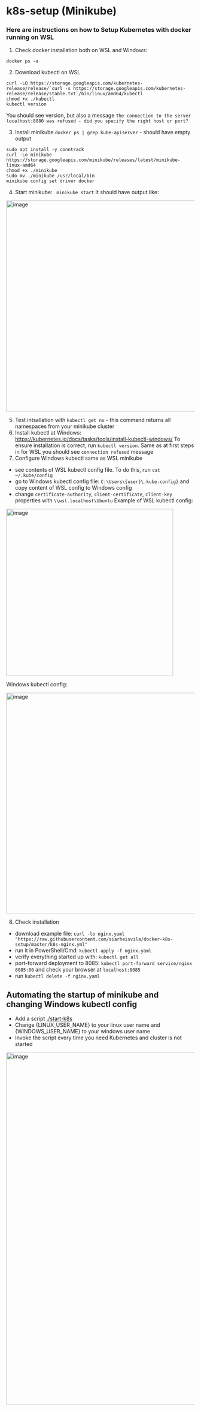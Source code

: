 # k8s-setup (Minikube)
### Here are instructions on how to Setup Kubernetes with docker running on WSL
1. Check docker installation both on WSL and Windows:
```
docker ps -a
```
2. Download kubectl on WSL
```
curl -LO https://storage.googleapis.com/kubernetes-release/release/`curl -s https://storage.googleapis.com/kubernetes-release/release/stable.txt`/bin/linux/amd64/kubectl
chmod +x ./kubectl
kubectl version
```
You should see version, but also a message `The connection to the server localhost:8080 was refused - did you specify the right host or port?`

3. Install minikube
`docker ps | grep kube-apiserver` - should have empty output
```
sudo apt install -y conntrack
curl -Lo minikube https://storage.googleapis.com/minikube/releases/latest/minikube-linux-amd64
chmod +x ./minikube
sudo mv ./minikube /usr/local/bin
minikube config set driver docker
```
4. Start minikube:
` minikube start`
It should have output like:
<img width="563" alt="image" src="https://github.com/SiarheiSvila/docker-k8s-setup/assets/47723898/2bb5cf79-6dba-4a3a-96c5-1b0cbb3f978d">

5. Test intsallation with `kubectl get ns` - this command returns all namespaces from your minikube cluster
6. Install kubectl at Windows:
https://kubernetes.io/docs/tasks/tools/install-kubectl-windows/
To ensure installation is correct, run `kubectl version`. Same as at first steps in for WSL you should see `connection refused` message
7. Configure Windows kubectl same as WSL minikube
- see contents of WSL kubectl config file. To do this, run `cat ~/.kube/config`
- go to Windows kubectl config file: `C:\Users\{user}\.kube.config}` and copy content of WSL config to Windows config
- change `certificate-authority`, `client-certificate`, `client-key` properties with `\\wsl.localhost\Ubuntu`
Example of WSL kubectl config:

<img width="446" alt="image" src="https://github.com/SiarheiSvila/docker-k8s-setup/assets/47723898/5d204e3f-55d2-41da-87a5-74421c8495b8">

Windows kubectl config:

<img width="589" alt="image" src="https://github.com/SiarheiSvila/docker-k8s-setup/assets/47723898/0f428e97-77dd-4cd1-8b02-2093303b0134">

8. Check installation
- download example file: `curl -lo nginx.yaml "https://raw.githubusercontent.com/siarheisvila/docker-k8s-setup/master/k8s-nginx.yml"`
- run it in PowerShell/Cmd: `kubectl apply -f nginx.yaml`
- verify everything started up with: `kubectl get all`
- port-forward deployment to 8085: `kubectl port-forward service/nginx 8085:80` and check your browser at `localhost:8085`
- run `kubectl delete -f nginx.yaml`


## Automating the startup of minikube and changing Windows kubectl config
- Add a script [./start-k8s](https://github.com/SiarheiSvila/docker-k8s-setup/blob/master/scripts/start-k8s.sh) 
- Change {LINUX_USER_NAME} to your linux user name and {WINDOWS_USER_NAME} to your windows user name
- Invoke the script every time you need Kubernetes and cluster is not started
<img width="940" alt="image" src="https://github.com/SiarheiSvila/docker-k8s-setup/assets/47723898/0d7561c3-59f8-464d-8abc-fd3f74d0f59a">


